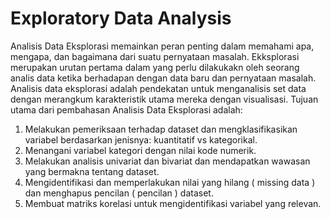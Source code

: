 # Exploratory Data Analysis
Analisis Data Eksplorasi memainkan peran penting dalam memahami apa, mengapa, dan bagaimana dari suatu pernyataan masalah. Ekksplorasi merupakan urutan pertama dalam yang perlu dilakukakn oleh seorang analis data ketika berhadapan dengan data baru dan pernyataan masalah. Analisis data eksplorasi adalah pendekatan untuk menganalisis set data dengan merangkum karakteristik utama mereka dengan visualisasi.
Tujuan utama dari pembahasan Analisis Data Eksplorasi adalah:
1. Melakukan pemeriksaan terhadap dataset dan mengklasifikasikan variabel berdasarkan jenisnya: kuantitatif vs kategorikal.
2. Menangani variabel kategori dengan nilai kode numerik.
3. Melakukan analisis univariat dan bivariat dan mendapatkan wawasan yang bermakna tentang dataset.
4. Mengidentifikasi dan memperlakukan nilai yang hilang ( missing data ) dan menghapus pencilan ( pencilan ) dataset.
5. Membuat matriks korelasi untuk mengidentifikasi variabel yang relevan.
